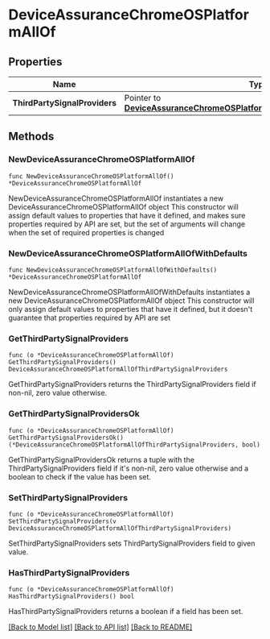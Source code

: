 # DeviceAssuranceChromeOSPlatformAllOf

## Properties

Name | Type | Description | Notes
------------ | ------------- | ------------- | -------------
**ThirdPartySignalProviders** | Pointer to [**DeviceAssuranceChromeOSPlatformAllOfThirdPartySignalProviders**](DeviceAssuranceChromeOSPlatformAllOfThirdPartySignalProviders.md) |  | [optional] 

## Methods

### NewDeviceAssuranceChromeOSPlatformAllOf

`func NewDeviceAssuranceChromeOSPlatformAllOf() *DeviceAssuranceChromeOSPlatformAllOf`

NewDeviceAssuranceChromeOSPlatformAllOf instantiates a new DeviceAssuranceChromeOSPlatformAllOf object
This constructor will assign default values to properties that have it defined,
and makes sure properties required by API are set, but the set of arguments
will change when the set of required properties is changed

### NewDeviceAssuranceChromeOSPlatformAllOfWithDefaults

`func NewDeviceAssuranceChromeOSPlatformAllOfWithDefaults() *DeviceAssuranceChromeOSPlatformAllOf`

NewDeviceAssuranceChromeOSPlatformAllOfWithDefaults instantiates a new DeviceAssuranceChromeOSPlatformAllOf object
This constructor will only assign default values to properties that have it defined,
but it doesn't guarantee that properties required by API are set

### GetThirdPartySignalProviders

`func (o *DeviceAssuranceChromeOSPlatformAllOf) GetThirdPartySignalProviders() DeviceAssuranceChromeOSPlatformAllOfThirdPartySignalProviders`

GetThirdPartySignalProviders returns the ThirdPartySignalProviders field if non-nil, zero value otherwise.

### GetThirdPartySignalProvidersOk

`func (o *DeviceAssuranceChromeOSPlatformAllOf) GetThirdPartySignalProvidersOk() (*DeviceAssuranceChromeOSPlatformAllOfThirdPartySignalProviders, bool)`

GetThirdPartySignalProvidersOk returns a tuple with the ThirdPartySignalProviders field if it's non-nil, zero value otherwise
and a boolean to check if the value has been set.

### SetThirdPartySignalProviders

`func (o *DeviceAssuranceChromeOSPlatformAllOf) SetThirdPartySignalProviders(v DeviceAssuranceChromeOSPlatformAllOfThirdPartySignalProviders)`

SetThirdPartySignalProviders sets ThirdPartySignalProviders field to given value.

### HasThirdPartySignalProviders

`func (o *DeviceAssuranceChromeOSPlatformAllOf) HasThirdPartySignalProviders() bool`

HasThirdPartySignalProviders returns a boolean if a field has been set.


[[Back to Model list]](../README.md#documentation-for-models) [[Back to API list]](../README.md#documentation-for-api-endpoints) [[Back to README]](../README.md)


